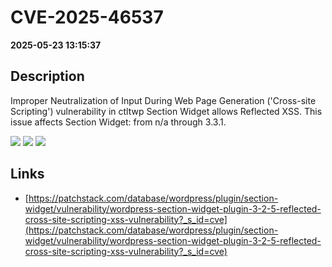 # CVE-2025-46537

**2025-05-23 13:15:37**

## Description
Improper Neutralization of Input During Web Page Generation ('Cross-site Scripting') vulnerability in ctltwp Section Widget allows Reflected XSS. This issue affects Section Widget: from n/a through 3.3.1.

![](https://img.shields.io/static/v1?label=Score&message=7.1&color=red)
![](https://img.shields.io/static/v1?label=Severity&message=HIGH&color=red)
![](https://img.shields.io/static/v1?label=CWE&message=XSS&color=green)

## Links
- [https://patchstack.com/database/wordpress/plugin/section-widget/vulnerability/wordpress-section-widget-plugin-3-2-5-reflected-cross-site-scripting-xss-vulnerability?_s_id=cve](https://patchstack.com/database/wordpress/plugin/section-widget/vulnerability/wordpress-section-widget-plugin-3-2-5-reflected-cross-site-scripting-xss-vulnerability?_s_id=cve)
